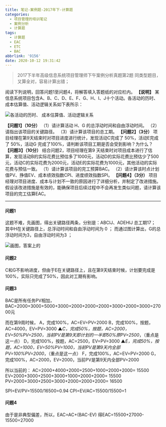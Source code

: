 ```yaml
---
title: 笔记-案例题-2017年下-计算题
categories:
  - 项目管理的培训笔记
  - 案例分析
  - 计算题
tags:
  - 计算题
  - EAC
  - ETC
  - BAC
abbrlink: '9156'
date: 2020-10-12 19:31:42
---
```


>2017下半年高级信息系统项目管理师下午案例分析真题第2题
>同类型题目，又算全对，容易计算出错；

阅读下列说明，回答问题1至问题4，将解答填入答题纸的对应栏内。
**【说明】**
某信息系统项目包含A、B、C、D、E、F、G、H、I、J十个活动。各活动的历时、 成本估算值、活动逻辑关系如下表所示：

![各活动的历时、 成本估算值、活动逻辑关系](https://i.loli.net/2020/10/12/dS9YqaBK6syiGkx.png)

**【问题1】（10分）**
（1）请计算活动 H、G 的总浮动时间和自由浮动时间。
（2）请指出该项目的关键路径。
（3）请计算该项目的总工期。
**【问题2】（3分）**
项目经理在第9天结束时对项目进度进行统计，发现活动C完成了 50%，活动E完成了 50%，活动G 完成了100%，请判断该项目工期是否会受到影响？为什么？
**【问题3】（10分）**
结合问题2，项目经理在第9 天结束时对项目成本进行了估算，发现活动B的实际花费比预估多了1000元，活动D的实际花费比预估少了500元，活动C的实际花费为2000元，活动E的实际花费为1000元，其他活动的实际花费与预估一致。
（1）请计算该项目的完工预算BAC。
（2）请计算该时点计划值PV、挣值EV、成本绩效指数CPI、进度绩效指数SPI。
**【问题4】（3分）**
项目经理对项目进度、成本与计划不一致的原因进行了详细分析，并制定了改进措施。假设该改进措施是有效的，能确保项目后续过程中不会再发生类似问题，请计算该项目的完工估算EAC。

<!-- more -->

---

#### 问题1

这题不难，先画图，得出关键路径两条，分别是：ABCIJ、ADEHIJ
总工期17；
其中H在关键路径上，总浮动时间和自由浮动时间为 0 ；
而通过图计算出，G的总浮动时间为3，自由浮动时间为3 ；

![画图，答案上的](https://i.loli.net/2020/10/12/B3JKfZD7LmkVGRl.png)

#### 问题2

C和G不影响进度，但由于E在关键路径上，且在第9天结束时候，计划要完成是100%，实际只完成了50%，因此对工期有影响。

#### 问题3

BAC是所有任务PV相加，BAC=2000+3000+5000+3000+2000+2000+2000+3000+2000+3000=27000元

而在第9周时候，
A，完成100%，AC=EV=PV=2000
B，完成100%，按题，AC=4000，EV=PV=3000
▲*C，完成50%，按题，AC=2000，EV=50%PV=2500，当前PV是第9天即计划的一半即50%原PV=2500*，（重点是这一点）
D，完成100%，按题，AC=2500，EV=PV=3000
▲*E，完成50%，按题，AC=1000，EV=50%PV=1000，当前PV是第9天内全部PV=100%PV=2000*，（重点是这一点）
F，完成100%，AC=EV=PV=2000
G，完成100%，AC=2000，EV=2000，当前PV是第9天内全部PV=2000

所以当前的：
AC=2000+4000+2000+2500+1000+2000+2000= 15500
EV=2000+3000+2500+3000+1000+2000+2000= 15500
PV=2000+3000+2500+3000+2000+2000+2000= 16500

SPI=EV/PV=15500/16500=0.94
CPI=EV/AC=15500/15500=1

#### 问题4

由于是非典型偏差，所以，EAC=AC+(BAC-EV)
得EAC=15500+27000-15500=27000
